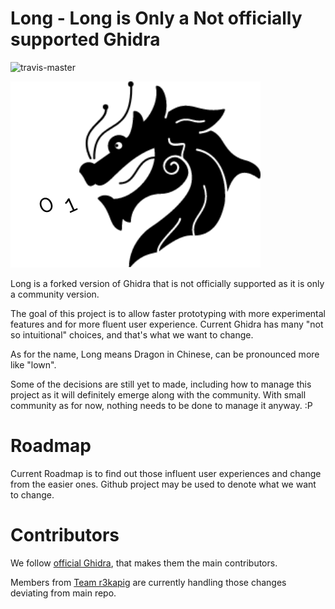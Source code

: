 # Long - Long is Only a Not officially supported Ghidra 

![travis-master](https://travis-ci.com/long-re/Long.svg?branch=master)

![Long](GhidraDocs/images/Long.png)

Long is a forked version of Ghidra that is not officially supported as it is only a community version.

The goal of this project is to allow faster prototyping with more experimental features and for more fluent user experience. Current Ghidra has many "not so intuitional" choices, and that's what we want to change.

As for the name, Long means Dragon in Chinese, can be pronounced more like "lown".

Some of the decisions are still yet to made, including how to manage this project as it will definitely emerge along with the community. With small community as for now, nothing needs to be done to manage it anyway. :P

# Roadmap

Current Roadmap is to find out those influent user experiences and change from the easier ones. Github project may be used to denote what we want to change.

# Contributors

We follow [official Ghidra](https://github.com/NationalSecurityAgency/ghidra), that makes them the main contributors.

Members from [Team r3kapig](https://github.com/r3kapig) are currently handling those changes deviating from main repo.
